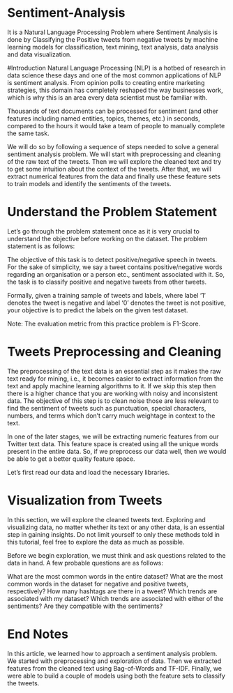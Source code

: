 # Sentiment-Analysis
It is a Natural Language Processing Problem where Sentiment Analysis is done by Classifying the Positive tweets from negative tweets by machine learning models for classification, text mining, text analysis, data analysis and data visualization.

#Introduction
Natural Language Processing (NLP) is a hotbed of research in data science these days and one of the most common applications of NLP is sentiment analysis. From opinion polls to creating entire marketing strategies, this domain has completely reshaped the way businesses work, which is why this is an area every data scientist must be familiar with.

Thousands of text documents can be processed for sentiment (and other features including named entities, topics, themes, etc.) in seconds, compared to the hours it would take a team of people to manually complete the same task.

We will do so by following a sequence of steps needed to solve a general sentiment analysis problem. We will start with preprocessing and cleaning of the raw text of the tweets. Then we will explore the cleaned text and try to get some intuition about the context of the tweets. After that, we will extract numerical features from the data and finally use these feature sets to train models and identify the sentiments of the tweets.

# Understand the Problem Statement

Let’s go through the problem statement once as it is very crucial to understand the objective before working on the dataset. The problem statement is as follows:

The objective of this task is to detect positive/negative speech in tweets. For the sake of simplicity, we say a tweet contains positive/negative words regarding an organisation or a person etc., sentiment associated with it. So, the task is to classify positive and negative tweets from other tweets.

Formally, given a training sample of tweets and labels, where label ‘1’ denotes the tweet is negative and label ‘0’ denotes the tweet is not positive, your objective is to predict the labels on the given test dataset.

Note: The evaluation metric from this practice problem is F1-Score.

# Tweets Preprocessing and Cleaning

The preprocessing of the text data is an essential step as it makes the raw text ready for mining, i.e., it becomes easier to extract information from the text and apply machine learning algorithms to it. If we skip this step then there is a higher chance that you are working with noisy and inconsistent data. The objective of this step is to clean noise those are less relevant to find the sentiment of tweets such as punctuation, special characters, numbers, and terms which don’t carry much weightage in context to the text.

In one of the later stages, we will be extracting numeric features from our Twitter text data. This feature space is created using all the unique words present in the entire data. So, if we preprocess our data well, then we would be able to get a better quality feature space.

Let’s first read our data and load the necessary libraries.

# Visualization from Tweets

In this section, we will explore the cleaned tweets text. Exploring and visualizing data, no matter whether its text or any other data, is an essential step in gaining insights. Do not limit yourself to only these methods told in this tutorial, feel free to explore the data as much as possible.

Before we begin exploration, we must think and ask questions related to the data in hand. A few probable questions are as follows:

What are the most common words in the entire dataset? What are the most common words in the dataset for negative and positive tweets, respectively? How many hashtags are there in a tweet? Which trends are associated with my dataset? Which trends are associated with either of the sentiments? Are they compatible with the sentiments?

# End Notes

In this article, we learned how to approach a sentiment analysis problem. We started with preprocessing and exploration of data. Then we extracted features from the cleaned text using Bag-of-Words and TF-IDF. Finally, we were able to build a couple of models using both the feature sets to classify the tweets.
